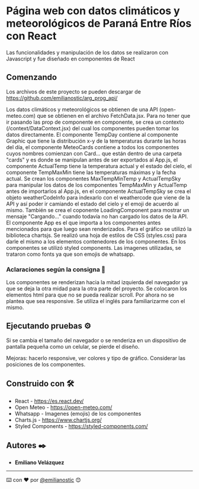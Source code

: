 # Página web con datos climáticos y meteorológicos de Paraná Entre Ríos con React

Las funcionalidades y manipulación de los datos se realizaron con Javascript y fue diseñado en componentes de React

## Comenzando 

Los archivos de este proyecto se pueden descargar de  https://github.com/emilianostic/arg_prog_api/

Los datos climáticos y meteorológicos se obtienen de una API (open-meteo.com) que se obtienen en el archivo FetchData.jsx. Para no tener que ir pasando las prop de componente en componente, se crea un contexto (/context/DataContext.jsx) del cual los componentes pueden tomar los datos directamente.
El componente TempDay contiene al componente Graphic que tiene la distribución x-y de la temperaturas durante las horas del día, el componente MeteoCards contiene a todos los componentes cuyos nombres comienzan con Card... que están dentro de una carpeta "cards" y es donde se manipulan antes de ser exportados al App.js, el componente ActualTemp tiene la temperatura actual y el estado del cielo, el componente TempMaxMin tiene las temperaturas máximas y la fecha actual. Se crean los componentes MaxTempMinTemp y ActualTempSky para manipular los datos de los componentes TempMaxMin y ActualTemp antes de importarlos al App.js, en el componente ActualTempSky se crea el objeto weatherCodeInfo para indexarlo con el weathercode que viene de la API y así poder ir camiando el estado del cielo y el emoji de acuerdo al mismo. También se crea el coponente LoadingComponent para mostrar un mensaje "Cargando..." cuando todavía no han cargado los datos de la API.
El componente App es el que importa a los componentes antes mencionados para que luego sean renderizados.
Para el gráfico se utilizó la biblioteca chartsjs.
Se realizó una hoja de estilos de CSS (styles.css) para darle el mismo a los elementos contenedores de los componentes. En los componentes se utilizó styled components.
Las imagenes utilizadas, se trataron como fonts ya que son emojis de whatsapp.

### Aclaraciones según la consigna 🔧

Los componentes se renderizan hacia la mitad izquierda del navegador ya que se deja la otra midad para la otra parte del proyecto. Se colocaron los elementos html para que no se pueda realizar scroll. Por ahora no se plantea que sea responsive.
Se utiliza el inglés para familiarizarme con el mismo.



## Ejecutando pruebas ⚙️
Si se cambia el tamaño del navegador o se renderiza en un dispositivo de pantalla pequeña como un celular, se pierde el diseño.

Mejoras: hacerlo responsive, ver colores y tipo de gráfico. 
Considerar las posiciones de los componentes.


## Construido con 🛠️
* React - https://es.react.dev/
* Open Meteo -  https://open-meteo.com/
* Whatsapp - Imagenes (emojis) de los componentes 
* Charts.js - https://www.chartjs.org/
* Styled Components - https://styled-components.com/

## Autores ✒️

* **Emiliano Velázquez** 

---
⌨️ con ❤️ por [@emilianostic](https://github.com/emilianostic/sobre-mi/) 😊
